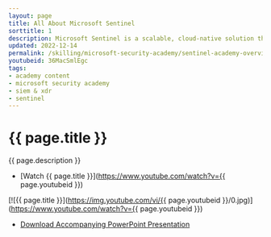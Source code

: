 ```yaml
---
layout: page
title: All About Microsoft Sentinel
sorttitle: 1
description: Microsoft Sentinel is a scalable, cloud-native solution that provides Security Information and Event Management (SIEM) and Security Orchestration, Automation, and Response (SOAR). Acquire knowledge about Microsoft Sentinel's core capabilities, data ingestion methods, Azure Monitor Agent (AMA), Sentinel for MSSP, along with a thorough demo into Sentinel's trademark features. Lastly, cover Sentinel's User and Entity Behavior Analytics.
updated: 2022-12-14
permalink: /skilling/microsoft-security-academy/sentinel-academy-overview
youtubeid: 36MacSmlEgc
tags: 
- academy content
- microsoft security academy
- siem & xdr
- sentinel
---
```


# {{ page.title }}

{{ page.description }}

* [Watch {{ page.title }}](https://www.youtube.com/watch?v={{ page.youtubeid }})

[![{{ page.title }}](https://img.youtube.com/vi/{{ page.youtubeid }}/0.jpg)](https://www.youtube.com/watch?v={{ page.youtubeid }})
* [Download Accompanying PowerPoint Presentation](https://1drv.ms/u/s!Fl_kL1U59rx8cEp4TnRyOGYxUm9zJAw?e=rRihTM)
